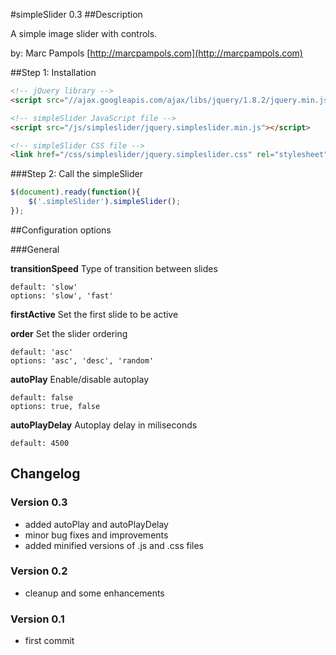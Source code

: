 #simpleSlider 0.3
##Description

A simple image slider with controls.

by: Marc Pampols [http://marcpampols.com](http://marcpampols.com)

##Step 1: Installation

```html
<!-- jQuery library -->
<script src="//ajax.googleapis.com/ajax/libs/jquery/1.8.2/jquery.min.js"></script>

<!-- simpleSlider JavaScript file -->
<script src="/js/simpleslider/jquery.simpleslider.min.js"></script>

<!-- simpleSlider CSS file -->
<link href="/css/simpleslider/jquery.simpleslider.css" rel="stylesheet" />
```

###Step 2: Call the simpleSlider

```javascript
$(document).ready(function(){
	$('.simpleSlider').simpleSlider();
});
```

##Configuration options

###General

**transitionSpeed**
Type of transition between slides
```
default: 'slow'
options: 'slow', 'fast'
```

**firstActive**
Set the first slide to be active

**order**
Set the slider ordering
```
default: 'asc'
options: 'asc', 'desc', 'random'
```

**autoPlay**
Enable/disable autoplay
```
default: false
options: true, false
```

**autoPlayDelay**
Autoplay delay in miliseconds
```
default: 4500
```


## Changelog

### Version 0.3

* added autoPlay and autoPlayDelay
* minor bug fixes and improvements
* added minified versions of .js and .css files

### Version 0.2

* cleanup and some enhancements

### Version 0.1

* first commit
